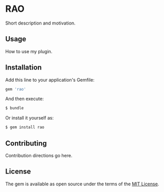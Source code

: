 # RAO
Short description and motivation.

## Usage
How to use my plugin.

## Installation
Add this line to your application's Gemfile:

```ruby
gem 'rao'
```

And then execute:
```bash
$ bundle
```

Or install it yourself as:
```bash
$ gem install rao
```

## Contributing
Contribution directions go here.

## License
The gem is available as open source under the terms of the [MIT License](http://opensource.org/licenses/MIT).
